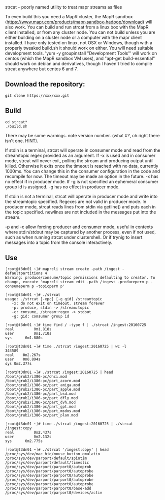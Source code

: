 strcat - poorly named utility to treat mapr streams as files

To even build this you need a MapR cluster, the MapR sandbox (https://www.mapr.com/products/mapr-sandbox-hadoop/download) will also work.  You can build and run strcat from a linux box with the MapR client installed, or from any cluster node.  You can not build unless you are either building on a cluster node or a computer with the mapr client installed.  I have only tested on linux, not OSX or Windows, though with a properly tweaked build.sh it should work on either.  You will need suitable development tools.  'yum -y groupinstall "Development Tools"' will work on centos (which the MapR sandbox VM uses), and "apt-get build-essential" should work on debian and derivatives, though I haven't tried to compile strcat anywhere but centos 6 and 7.

## Download the repository:

    git clone https://xxx/xxx.git

## Build
    cd strcat*
    ./build.sh

There may be some warnings.  note version number. (what #?, oh right there isn't one. HINT).

If stdin is a terminal, strcat will operate in consumer mode and read from the streamtopic regex provided as an argument.  If -x is used and in consumer mode, strcat will never exit, polling the stream and producing output until killed.  Otherwise it exits once the timeout is reached with no data, currently 1000ms.  You can change this in the consumer configuration in the code and recompile for now.  The timeout may be made an option in the future.  -x has no effect if in producer mode.  If -g is not specified an ephemeral consumer group id is assigned.  -g has no effect in producer mode.

If stdin is not a terminal, strcat will operate in producer mode and write into the streamtopic specified.  Regexes are not valid in producer mode.  In producer mode, strcat reads lines from stdin via getline() and puts each in the topic specified.  newlines are not included in the messages put into the stream.

-p and -c allow forcing producer and consumer mode, useful in contexts where stdin/stdout may be captured by another process, even if not used, such as when running strcat under clustershell.  Or if trynig to insert messages into a topic from the console interactively.

## Use


    [root@t3dn01 ~]# maprcli stream create -path /ingest -defaultpartitions 4
    Warning: produce/consume/topic permissions defaulting to creator. To change, execute 'maprcli stream edit -path /ingest -produceperm p -consumeperm p -topicperm p'

    [root@t3dn01 ~]# ./strcat
    usage: ./strcat [-xpc] [-g gid] /streamtopic
       -x: do not exit on timeout, stream forever
       -p: produce, stdin -> /stream:topic
       -c: consume, /stream:regex -> stdout
       -g: gid: consumer group id

    [root@t3dn01 ~]# time find / -type f | ./strcat /ingest:20160725
    real	     0m1.818s
    user	     0m1.710s
    sys	     0m1.880s
	
    [root@t3dn01 ~]# time ./strcat /ingest:20160725 | wc -l
    343589
    real	0m2.267s
    user	0m0.894s
    sys	0m2.377s
	
    [root@t3dn01 ~]# ./strcat /ingest:20160725 | head
    /boot/grub2/i386-pc/ohci.mod
    /boot/grub2/i386-pc/part_acorn.mod
    /boot/grub2/i386-pc/part_amiga.mod
    /boot/grub2/i386-pc/part_apple.mod
    /boot/grub2/i386-pc/part_bsd.mod
    /boot/grub2/i386-pc/part_dfly.mod
    /boot/grub2/i386-pc/part_dvh.mod
    /boot/grub2/i386-pc/part_gpt.mod
	/boot/grub2/i386-pc/part_msdos.mod
    /boot/grub2/i386-pc/part_plan.mod
    
    [root@t3dn01 ~]# time ./strcat /ingest:20160725 | ./strcat /ingest:copy
    real	     0m2.437s
    user	     0m2.132s
	sys	     0m2.775s
    
    [root@t3dn01 ~]# ./strcat '/ingest:copy' | head
    /proc/sys/dev/mac_hid/mouse_button_emulatio
    /proc/sys/dev/parport/default/spintim
    /proc/sys/dev/parport/default/timeslic
    /proc/sys/dev/parport/parport0/autoprob
    /proc/sys/dev/parport/parport0/autoprobe
    /proc/sys/dev/parport/parport0/autoprobe
    /proc/sys/dev/parport/parport0/autoprobe
	/proc/sys/dev/parport/parport0/autoprobe
    /proc/sys/dev/parport/parport0/base-add
    /proc/sys/dev/parport/parport0/devices/activ
    
    
    
	
    
    
    
    
    